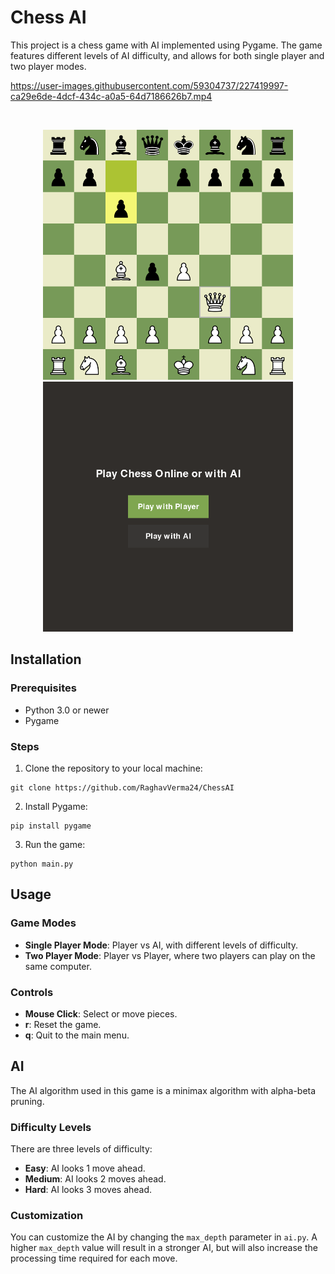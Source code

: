 <p>
  <p float="left" >
    <h1>Chess AI</h1>
  </p>

  <p>
   This project is a chess game with AI implemented using Pygame. The game features different levels of AI difficulty, and allows for both single player and two player modes.
   
  </p>
</p>

https://user-images.githubusercontent.com/59304737/227419997-ca29e6de-4dcf-434c-a0a5-64d7186626b7.mp4

<br>

<p float="left" align="center">
  <img src="https://github.com/RaghavVerma24/ChessAI/blob/main/assets/readme_imgs/game.png?raw=true" alt="Game Screenshot"  width="400" height="400" />
  <img src="https://github.com/RaghavVerma24/ChessAI/blob/main/assets/readme_imgs/menu.png?raw=true" alt="Menu Screenshot" width="400" height="400" /> 
</p>

## Installation

### Prerequisites
- Python 3.0 or newer
- Pygame

### Steps
1. Clone the repository to your local machine:
```
git clone https://github.com/RaghavVerma24/ChessAI
```

2. Install Pygame:
```
pip install pygame
```

3. Run the game:
```
python main.py
```

## Usage

### Game Modes
- **Single Player Mode**: Player vs AI, with different levels of difficulty.
- **Two Player Mode**: Player vs Player, where two players can play on the same computer.

### Controls
- **Mouse Click**: Select or move pieces.
- **r**: Reset the game.
- **q**: Quit to the main menu.

## AI

The AI algorithm used in this game is a minimax algorithm with alpha-beta pruning.

### Difficulty Levels

There are three levels of difficulty:
- **Easy**: AI looks 1 move ahead.
- **Medium**: AI looks 2 moves ahead.
- **Hard**: AI looks 3 moves ahead.

### Customization

You can customize the AI by changing the `max_depth` parameter in `ai.py`. A higher `max_depth` value will result in a stronger AI, but will also increase the processing time required for each move.
